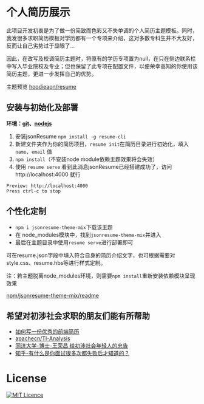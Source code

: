 # 个人简历展示

此项目开发初衷是为了做一份简致而色彩又不失单调的个人简历主题模板。同时，我发很多求职简历模板对学历都有一个专项来介绍，这对多数专科生并不大友好，反而让自己劣势过于显眼了...

因此，在改写及校调简历主题时，将原有的学历专项置为null，在只在侧边联系栏中写入毕业院校及专业；但也保留了此专项在配置文件，以便荣幸高知的你使用该简历主题，更进一步发挥自己的优势。

主题预览 [hoodieaon/resume](https://hoodiearon.github.io/jsonresume-theme-mix)

## 安装与初始化及部署

**环境：[git](https://git-scm.com/)、[nodejs](https://nodejs.org/zh-cn/)**

1. 安装jsonResume `npm install -g resume-cli`
2. 新建文件夹作为你的简历项目，`resume init`在简历目录进行初始化，填入`name`、`email` 值
3. `npm install`（不安装node module依赖主题效果将会失效）
4. 使用 `resume serve` 看到此消息jsonResume已经搭建成功了，访问 http://localhost:4000 就行

```
Preview: http://localhost:4000
Press ctrl-c to stop
```

## 个性化定制

* `npm i jsonresume-theme-mix`下载该主题
* 在 node_modules模块中，找到`jsonresume-theme-mix`并进入
* 最后在主题目录中使用`resume serve`进行部署即可

可在resume.json字段中填入符合自身的简历介绍文字，也可根据需要对style.css、resume.hbs等进行样式定制。

注：若主题脱离node_modules环境，则需要`npm install`重新安装依赖模块呈现效果

[npm/jsonresume-theme-mix/readme](https://www.npmjs.com/package/jsonresume-theme-mix)

## 希望对初涉社会求职的朋友们能有所帮助

* [如何写一份优秀的前端简历](https://github.com/nzbin/resume-boilerplate)
* [apachecn/TI-Analysis](https://github.com/apachecn/TI-Analysis) 
* [同济大学-博士-王荣昌 给初涉社会年轻人的忠告](http://blog.sciencenet.cn/blog-348492-375365.html)
* [知乎-有什么是你面试很多次都失败后才知道的？](https://www.zhihu.com/question/290543744/answer/620486019?utm_source=qq&utm_medium=social&utm_oi=1155092701455159296)

# License

[![MIT Licence](https://img.shields.io/badge/mit-license-red.svg)](https://opensource.org/licenses/mit-license.php)

<!-- 
## 碰壁及失业走所过来的话

就业相对来说并不是易事，何况还有招转培等各方面的陷阱，这大大增加了找工作的难度；总结下自己所能，概述出自己所能占职业需求技能的总占比，再结合搜索、问答论坛对自己所长的一个专业方向定位的相关回答，分析出自己的所能优势的所在职业定位。

分析出自己的所能优势的所在职业定位，并求职投递该方向。简历展示的技能呈现的效果，是否符合了对方的用人需求，不知道该写什么，用企业网站所示的成功案例，以彼之道还施彼身；当然前提是需要有这方面的知识原理储备。不了解的知识原理的话，不过 —— 还可以学习啊！学着学着自然就会了。

期望职位是否满足该职位的实际需求，又存在多少落差值
通过事件展示自己所长解决了该企业存在的需求难题
尝试工作基层职位，体会一段社会生活、多接触人和事，认真体会感悟，这样就不会太过理想化

太过理想化，不考虑实际情况，只会越来越荒诞 
-->

